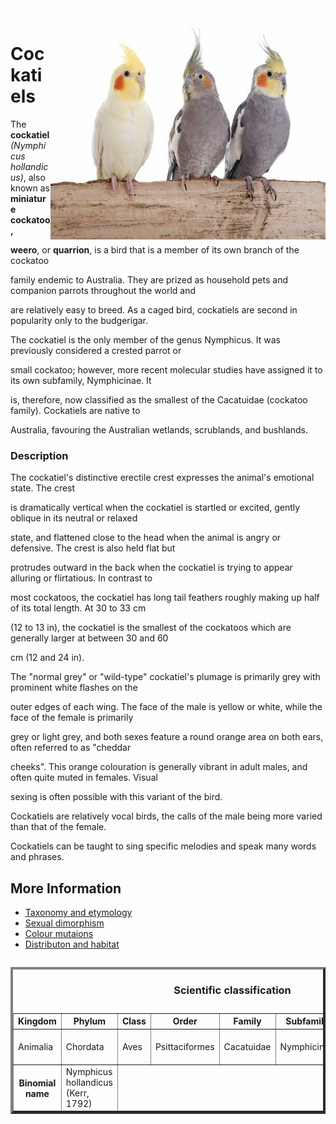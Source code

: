 
<!DOCTYPE html>
<html>
  <header>
    <meta charset="utf-8">
    <title>Home</title>
  </header>
  <body>

<p><img src="Cockatiels.jpg" align="right" /></p>

<br clear="left" />

<h1>Cockatiels</h1> 

<main>

<p> <align="left" />
The <strong>cockatiel</strong> <em>(Nymphicus hollandicus)</em>, also known as <strong>miniature cockatoo, 

weero</strong>, or <strong>quarrion</strong>, is a bird that is a member of its own branch of the cockatoo 

family endemic to Australia. They are prized as household pets and companion parrots throughout the world and 

are relatively easy to breed. As a caged bird, cockatiels are second in popularity only to the budgerigar.</p>

<p>The cockatiel is the only member of the genus Nymphicus. It was previously considered a crested parrot or 

small cockatoo; however, more recent molecular studies have assigned it to its own subfamily, Nymphicinae. It 

is, therefore, now classified as the smallest of the Cacatuidae (cockatoo family). Cockatiels are native to 

Australia, favouring the Australian wetlands, scrublands, and bushlands.</p>



<h3>Description</h3>

<p><align="top" />The cockatiel's distinctive erectile crest expresses the animal's emotional state. The crest 

is dramatically vertical when the cockatiel is startled or excited, gently oblique in its neutral or relaxed 

state, and flattened close to the head when the animal is angry or defensive. The crest is also held flat but 

protrudes outward in the back when the cockatiel is trying to appear alluring or flirtatious. In contrast to 

most cockatoos, the cockatiel has long tail feathers roughly making up half of its total length. At 30 to 33 cm 

(12 to 13 in), the cockatiel is the smallest of the cockatoos which are generally larger at between 30 and 60 

cm (12 and 24 in).</p>

<p>The "normal grey" or "wild-type" cockatiel's plumage is primarily grey with prominent white flashes on the 

outer edges of each wing. The face of the male is yellow or white, while the face of the female is primarily 

grey or light grey, and both sexes feature a round orange area on both ears, often referred to as "cheddar 

cheeks". This orange colouration is generally vibrant in adult males, and often quite muted in females. Visual 

sexing is often possible with this variant of the bird.

Cockatiels are relatively vocal birds, the calls of the male being more varied than that of the female. 

Cockatiels can be taught to sing specific melodies and speak many words and phrases.</p>

</main>
<nav>
<h2>More Information</h2>

<ul>
<li><a href="Taxonomy.html">Taxonomy and etymology</a></li>
<li><a href="Sexual.html">Sexual dimorphism</a></li>
<li><a href="Colour.html">Colour mutaions</a></li>
<li><a href="Distribution.html">Distributon and habitat</a></li>
</ul>
</nav>



<table border= "4" align= "left" width="80%">
<caption><h3>Scientific classification</h3></caption>
<tr>
<th>Kingdom</th> 
<th>Phylum</th> 
<th>Class</th> 
<th>Order</th> 
<th>Family</th> 
<th>Subfamily</th> 
<th>Genus</th> 
<th>Species</th> 
</tr>
<tr>
<td>Animalia</td>
<td>Chordata</td>
<td>Aves</td>
<td>Psittaciformes</td>
<td>Cacatuidae</td>
<td>Nymphicinae</td>
<td>Nymphicus Wagler, 1832</td>
<td>N. hollandicus</td>
</tr>

<th>Binomial name</th>
<td>Nymphicus hollandicus
(Kerr, 1792)</td>
</tr>
</section>

  </body>
</html>
